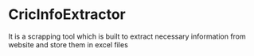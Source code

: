 # CricInfoExtractor
It is a scrapping tool which is built to extract necessary information from website and store them in excel files
